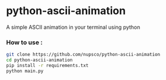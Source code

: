 # python-ascii-animation
A simple ASCII animation in your terminal using python 

### How to use :

```bash
git clone https://github.com/nupsco/python-ascii-animation
cd python-ascii-animation
pip install -r requirements.txt
python main.py
```
